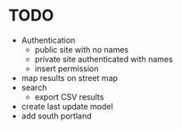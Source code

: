 # TODO
- Authentication
  - public site with no names
  - private site authenticated with names
  - insert permission
- map results on street map
- search
    - export CSV results
- create last update model
- add south portland
